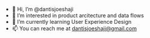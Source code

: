 - 👋 Hi, I’m @dantisjoeshaji
- 👀 I’m interested in product arcitecture and data flows
- 🌱 I’m currently learning User Experience Design
- 📫 You can reach me at dantisjoeshaji@gmail.com

<!---
dantisjoeshaji/dantisjoeshaji is a ✨ special ✨ repository because its `README.md` (this file) appears on your GitHub profile.
You can click the Preview link to take a look at your changes.
--->
